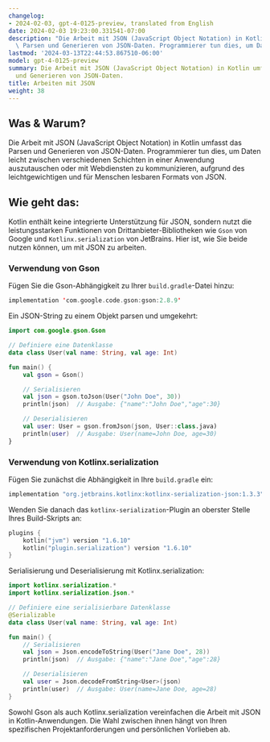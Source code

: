 ```yaml
---
changelog:
- 2024-02-03, gpt-4-0125-preview, translated from English
date: 2024-02-03 19:23:00.331541-07:00
description: "Die Arbeit mit JSON (JavaScript Object Notation) in Kotlin umfasst das\
  \ Parsen und Generieren von JSON-Daten. Programmierer tun dies, um Daten leicht\u2026"
lastmod: '2024-03-13T22:44:53.867510-06:00'
model: gpt-4-0125-preview
summary: Die Arbeit mit JSON (JavaScript Object Notation) in Kotlin umfasst das Parsen
  und Generieren von JSON-Daten.
title: Arbeiten mit JSON
weight: 38
---
```


## Was & Warum?
Die Arbeit mit JSON (JavaScript Object Notation) in Kotlin umfasst das Parsen und Generieren von JSON-Daten. Programmierer tun dies, um Daten leicht zwischen verschiedenen Schichten in einer Anwendung auszutauschen oder mit Webdiensten zu kommunizieren, aufgrund des leichtgewichtigen und für Menschen lesbaren Formats von JSON.

## Wie geht das:
Kotlin enthält keine integrierte Unterstützung für JSON, sondern nutzt die leistungsstarken Funktionen von Drittanbieter-Bibliotheken wie `Gson` von Google und `Kotlinx.serialization` von JetBrains. Hier ist, wie Sie beide nutzen können, um mit JSON zu arbeiten.

### Verwendung von Gson
Fügen Sie die Gson-Abhängigkeit zu Ihrer `build.gradle`-Datei hinzu:
```kotlin
implementation 'com.google.code.gson:gson:2.8.9'
```

Ein JSON-String zu einem Objekt parsen und umgekehrt:
```kotlin
import com.google.gson.Gson

// Definiere eine Datenklasse
data class User(val name: String, val age: Int)

fun main() {
    val gson = Gson()

    // Serialisieren
    val json = gson.toJson(User("John Doe", 30))
    println(json)  // Ausgabe: {"name":"John Doe","age":30}

    // Deserialisieren
    val user: User = gson.fromJson(json, User::class.java)
    println(user)  // Ausgabe: User(name=John Doe, age=30)
}
```

### Verwendung von Kotlinx.serialization
Fügen Sie zunächst die Abhängigkeit in Ihre `build.gradle` ein:
```kotlin
implementation "org.jetbrains.kotlinx:kotlinx-serialization-json:1.3.3"
```

Wenden Sie danach das `kotlinx-serialization`-Plugin an oberster Stelle Ihres Build-Skripts an:
```kotlin
plugins {
    kotlin("jvm") version "1.6.10"
    kotlin("plugin.serialization") version "1.6.10"
}
```

Serialisierung und Deserialisierung mit Kotlinx.serialization:
```kotlin
import kotlinx.serialization.*
import kotlinx.serialization.json.*

// Definiere eine serialisierbare Datenklasse
@Serializable
data class User(val name: String, val age: Int)

fun main() {
    // Serialisieren
    val json = Json.encodeToString(User("Jane Doe", 28))
    println(json)  // Ausgabe: {"name":"Jane Doe","age":28}

    // Deserialisieren
    val user = Json.decodeFromString<User>(json)
    println(user)  // Ausgabe: User(name=Jane Doe, age=28)
}
```

Sowohl Gson als auch Kotlinx.serialization vereinfachen die Arbeit mit JSON in Kotlin-Anwendungen. Die Wahl zwischen ihnen hängt von Ihren spezifischen Projektanforderungen und persönlichen Vorlieben ab.
